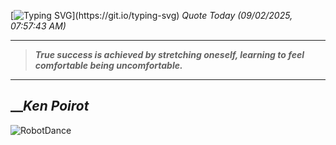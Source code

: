 [![Typing SVG](https://readme-typing-svg.herokuapp.com?font=Press+Start+2P&color=C2F784&size=35&width=900&height=100&lines=Hello+World%2C+I'm+Hung+!)](https://git.io/typing-svg) 
_Quote Today (09/02/2025, 07:57:43 AM)_
___
>**_True success is achieved by stretching oneself, learning to feel comfortable being uncomfortable._**
___

## __**_Ken Poirot_**

![RobotDance](src/assets/images/robot-dancing-dribble.gif?style=center)
